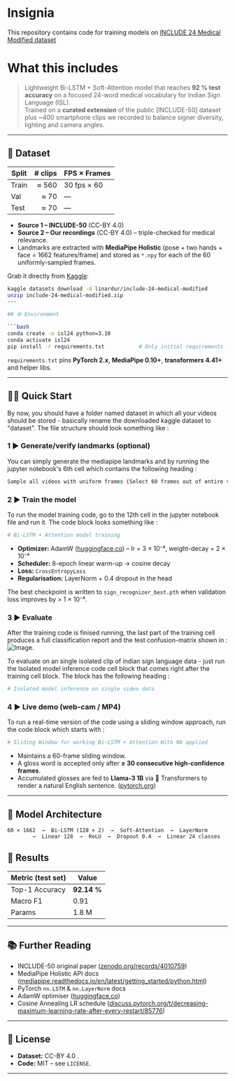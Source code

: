 # Insignia
This repository contains code for training models on <a href="https://www.kaggle.com/datasets/linardur/include-24-medical-modified/data">INCLUDE 24 Medical Modified dataset</a>


# What this includes

> Lightweight Bi-LSTM + Soft-Attention model that reaches **92 % test accuracy** on a focused 24-word medical vocabulary for Indian Sign Language (ISL).  
> Trained on a **curated extension** of the public [INCLUDE-50] dataset plus ~400 smartphone clips we recorded to balance signer diversity, lighting and camera angles.

---

## 📂 Dataset

| Split | # clips | FPS × Frames |
|-------|--------:|--------------|
| Train | ≈ 560   | 30 fps × 60 |
| Val   | ≈ 70    | — |
| Test  | ≈ 70    | — |

* **Source 1 – INCLUDE-50** (CC-BY 4.0)   
* **Source 2 – Our recordings** (CC-BY 4.0) – triple-checked for medical relevance.  
* Landmarks are extracted with **MediaPipe Holistic** (pose + two hands + face = 1662 features/frame) and stored as `*.npy` for each of the 60 uniformly-sampled frames.

Grab it directly from <a href="https://www.kaggle.com/datasets/linardur/include-24-medical-modified/data">Kaggle</a>:

```bash
kaggle datasets download -d linardur/include-24-medical-modified
unzip include-24-medical-modified.zip
---

## ⚙️ Environment

```bash
conda create -n isl24 python=3.10
conda activate isl24
pip install -r requirements.txt           # Only initial requirements - download more dependencies as and when you find it is needed
```

`requirements.txt` pins **PyTorch 2.x**, **MediaPipe 0.10+**, **transformers 4.41+** and helper libs.

---

## 🏃‍♂️ Quick Start
By now, you should have a folder named dataset in which all your videos should be stored - basically rename the downloaded kaggle dataset to "dataset". The file structure should look something like :


### 1 ▶ Generate/verify landmarks (optional)

You can simply generate the mediapipe landmarks and by running the jupyter notebook's 6th cell which contains the following heading : 
```bash
Sample all videos with uniform frames (Select 60 frames out of entire video)
```

### 2 ▶ Train the model

To run the model training code, go to the 12th cell in the jupyter notebook file and run it. The code block looks something like :
```bash
# Bi-LSTM + Attention model training
```

* **Optimizer:** AdamW ([huggingface.co][1]) – lr = 3 × 10⁻⁴, weight-decay = 2 × 10⁻⁴
* **Scheduler:** 8-epoch linear warm-up → cosine decay
* **Loss:** `CrossEntropyLoss`
* **Regularisation:** LayerNorm + 0.4 dropout in the head

The best checkpoint is written to `sign_recognizer_best.pth` when validation loss improves by > 1 × 10⁻⁴.

### 3 ▶ Evaluate

After the training code is finised running, the last part of the training cell produces a full classification report and the test confusion-matrix shown in : ![Image](https://github.com/user-attachments/assets/48844b59-19d4-4298-8ba8-a8b3806e246a).

To evaluate on an single isolated clip of indian sign language data - just run the Isolated model inference code cell block that comes right after the training cell block. The block has the following heading :

```bash
# Isolated model inference on single video data 
```

### 4 ▶ Live demo (web-cam / MP4)

To run a real-time version of the code using a sliding window approach, run the code block which starts with : 


```bash
# Sliding Window for working Bi-LSTM + Attention With NA applied 
```

* Maintains a 60-frame sliding window.
* A gloss word is accepted only after **≥ 30 consecutive high-confidence frames**.
* Accumulated glosses are fed to **Llama-3 1B** via 🤗 Transformers to render a natural English sentence. ([pytorch.org][2])

---

## 🧠 Model Architecture

```
60 × 1662  →  Bi-LSTM (128 × 2)  →  Soft-Attention  →  LayerNorm
        →  Linear 128  →  ReLU  →  Dropout 0.4  →  Linear 24 classes
```


## 🔬 Results

| Metric (test set) | Value       |
| ----------------- | ----------- |
| Top-1 Accuracy    | **92.14 %** |
| Macro F1          | 0.91        |
| Params            | 1.8 M       |

---

## 📚 Further Reading

* INCLUDE-50 original paper ([zenodo.org/records/4010759][3])
* MediaPipe Holistic API docs ([mediapipe.readthedocs.io/en/latest/getting_started/python.html][1])
* PyTorch `nn.LSTM` & `nn.LayerNorm` docs
* AdamW optimiser ([huggingface.co][2])
* Cosine Annealing LR schedule ([discuss.pytorch.org/t/decreasing-maximum-learning-rate-after-every-restart/85776][4])

---

## 🤝 License

* **Dataset:**  CC-BY 4.0 .
* **Code:** MIT – see `LICENSE`.

---

[1]: https://mediapipe.readthedocs.io/en/latest/getting_started/python.html
[2]: https://pytorch.org/docs/stable/generated/torch.optim.AdamW.html "AdamW — PyTorch 2.7 documentation"
[3]: https://zenodo.org/records/4010759
[4]: https://discuss.pytorch.org/t/decreasing-maximum-learning-rate-after-every-restart/85776 "Decreasing Maximum learning rate after every restart"

